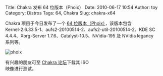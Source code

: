 Title: Chakra 发布 64 位版本（Phoix）
Date: 2010-06-17 10:54
Author: toy
Category: Distros
Tags: 64, Chakra
Slug: chakra-x64

Chakra 项目于今日发布了一个 [64
位版本（Phoix）](http://chakra-project.org/news/index.php?/archives/63-Development-Release-Phoix-x86\_64.html)，该版本包含  
Kernel-2.6.33.5-1、aufs2-20100514-2、aufs2-util-20100514-2、KDE SC  
4.4.4、Xorg-Server 1.7.6、Catalyst-10.5、NVidia-195 及 NVidia legancy  
系列等。

![phoix](http://i.linuxtoy.org/images/2010/06/phoix.png)

有兴趣的朋友可至 [Chakra
论坛](http://chakra-project.org/bbs/viewtopic.php?pid=18842#p18842)下载其
ISO  
映像进行测试。
